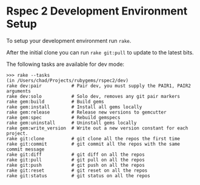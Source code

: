 # Rspec 2 Development Environment Setup

To setup your development environment run `rake`.

After the initial clone you can run `rake git:pull` to update to the latest bits.

The following tasks are available for dev mode:

    >>> rake --tasks
    (in /Users/chad/Projects/rubygems/rspec2/dev)
    rake dev:pair           # Pair dev, you must supply the PAIR1, PAIR2 arguments
    rake dev:solo           # Solo dev, removes any git pair markers
    rake gem:build          # Build gems
    rake gem:install        # Install all gems locally
    rake gem:release        # Release new versions to gemcutter
    rake gem:spec           # Rebuild gemspecs
    rake gem:uninstall      # Uninstall gems locally
    rake gem:write_version  # Write out a new version constant for each project.
    rake git:clone          # git clone all the repos the first time
    rake git:commit         # git commit all the repos with the same commit message
    rake git:diff           # git diff on all the repos
    rake git:pull           # git pull on all the repos
    rake git:push           # git push on all the repos
    rake git:reset          # git reset on all the repos
    rake git:status         # git status on all the repos
